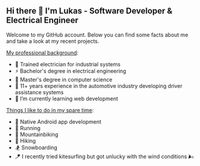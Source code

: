 ## Hi there 👋 I'm Lukas - Software Developer & Electrical Engineer

Welcome to my GitHub account. Below you can find some facts about me and take a look at my recent projects.

<ins>My professional background</ins>:

- 🔌 Trained electrician for industrial systems
- ⚡ Bachelor's degree in electrical engineering
- 💽 Master's degree in computer science
- 🚗 11+ years experience in the automotive industry developing driver assistance systems
- 🌱 I’m currently learning web development

<ins>Things I like to do in my spare time</ins>:

- 📱 Native Android app development
- 🏃 Running
- 🚵 Mountainbiking
- 🥾 Hiking
- 🏂 Snowboarding
- 🪁 I recently tried kitesurfing but got unlucky with the wind conditions 🌬

<!--
**LrDevEng/LrDevEng** is a ✨ _special_ ✨ repository because its `README.md` (this file) appears on your GitHub profile.

Here are some ideas to get you started:

- 🔭 I’m currently working on ...
- 🌱 I’m currently learning ...
- 👯 I’m looking to collaborate on ...
- 🤔 I’m looking for help with ...
- 💬 Ask me about ...
- 📫 How to reach me: ...
- 😄 Pronouns: ...
- ⚡ Fun fact: ...
-->
